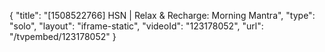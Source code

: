 {
    "title": "[1508522766] HSN | Relax & Recharge: Morning Mantra",
    "type": "solo",
    "layout": "iframe-static",
    "videoId": "123178052",
    "url": "\/tvpembed\/123178052"
}